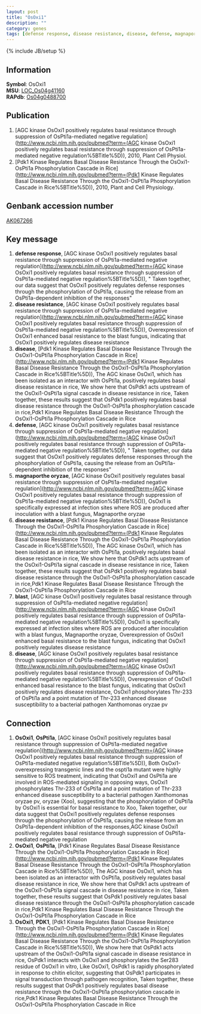```yaml
---
layout: post
title: "OsOxi1"
description: ""
category: genes
tags: [defense response, disease resistance, disease, defense, magnaporthe oryzae, disease resistance, blast, disease]
---
```

{% include JB/setup %}

## Information
__Symbol__: OsOxi1  
__MSU__: [LOC_Os04g41160](http://rice.plantbiology.msu.edu/cgi-bin/ORF_infopage.cgi?orf=LOC_Os04g41160)  
__RAPdb__: [Os04g0488700](http://rapdb.dna.affrc.go.jp/viewer/gbrowse_details/irgsp1?name=Os04g0488700)  

## Publication
1. [AGC kinase OsOxi1 positively regulates basal resistance through suppression of OsPti1a-mediated negative regulation](http://www.ncbi.nlm.nih.gov/pubmed?term=(AGC kinase OsOxi1 positively regulates basal resistance through suppression of OsPti1a-mediated negative regulation%5BTitle%5D)), 2010, Plant Cell Physiol.
2. [Pdk1 Kinase Regulates Basal Disease Resistance Through the OsOxi1-OsPti1a Phosphorylation Cascade in Rice](http://www.ncbi.nlm.nih.gov/pubmed?term=(Pdk1 Kinase Regulates Basal Disease Resistance Through the OsOxi1-OsPti1a Phosphorylation Cascade in Rice%5BTitle%5D)), 2010, Plant and Cell Physiology.

## Genbank accession number
[AK067266](http://www.ncbi.nlm.nih.gov/nuccore/AK067266)

## Key message
1. __defense response__, [AGC kinase OsOxi1 positively regulates basal resistance through suppression of OsPti1a-mediated negative regulation](http://www.ncbi.nlm.nih.gov/pubmed?term=(AGC kinase OsOxi1 positively regulates basal resistance through suppression of OsPti1a-mediated negative regulation%5BTitle%5D)), " Taken together, our data suggest that OsOxi1 positively regulates defense responses through the phosphorylation of OsPti1a, causing the release from an OsPti1a-dependent inhibition of the responses"
2. __disease resistance__, [AGC kinase OsOxi1 positively regulates basal resistance through suppression of OsPti1a-mediated negative regulation](http://www.ncbi.nlm.nih.gov/pubmed?term=(AGC kinase OsOxi1 positively regulates basal resistance through suppression of OsPti1a-mediated negative regulation%5BTitle%5D)),  Overexpression of OsOxi1 enhanced basal resistance to the blast fungus, indicating that OsOxi1 positively regulates disease resistance
3. __disease__, [Pdk1 Kinase Regulates Basal Disease Resistance Through the OsOxi1-OsPti1a Phosphorylation Cascade in Rice](http://www.ncbi.nlm.nih.gov/pubmed?term=(Pdk1 Kinase Regulates Basal Disease Resistance Through the OsOxi1-OsPti1a Phosphorylation Cascade in Rice%5BTitle%5D)), The AGC kinase OsOxi1, which has been isolated as an interactor with OsPti1a, positively regulates basal disease resistance in rice, We show here that OsPdk1 acts upstream of the OsOxi1-OsPti1a signal cascade in disease resistance in rice, Taken together, these results suggest that OsPdk1 positively regulates basal disease resistance through the OsOxi1-OsPti1a phosphorylation cascade in rice,Pdk1 Kinase Regulates Basal Disease Resistance Through the OsOxi1-OsPti1a Phosphorylation Cascade in Rice
4. __defense__, [AGC kinase OsOxi1 positively regulates basal resistance through suppression of OsPti1a-mediated negative regulation](http://www.ncbi.nlm.nih.gov/pubmed?term=(AGC kinase OsOxi1 positively regulates basal resistance through suppression of OsPti1a-mediated negative regulation%5BTitle%5D)), " Taken together, our data suggest that OsOxi1 positively regulates defense responses through the phosphorylation of OsPti1a, causing the release from an OsPti1a-dependent inhibition of the responses"
5. __magnaporthe oryzae__, [AGC kinase OsOxi1 positively regulates basal resistance through suppression of OsPti1a-mediated negative regulation](http://www.ncbi.nlm.nih.gov/pubmed?term=(AGC kinase OsOxi1 positively regulates basal resistance through suppression of OsPti1a-mediated negative regulation%5BTitle%5D)),  OsOxi1 is specifically expressed at infection sites where ROS are produced after inoculation with a blast fungus, Magnaporthe oryzae
6. __disease resistance__, [Pdk1 Kinase Regulates Basal Disease Resistance Through the OsOxi1-OsPti1a Phosphorylation Cascade in Rice](http://www.ncbi.nlm.nih.gov/pubmed?term=(Pdk1 Kinase Regulates Basal Disease Resistance Through the OsOxi1-OsPti1a Phosphorylation Cascade in Rice%5BTitle%5D)), The AGC kinase OsOxi1, which has been isolated as an interactor with OsPti1a, positively regulates basal disease resistance in rice, We show here that OsPdk1 acts upstream of the OsOxi1-OsPti1a signal cascade in disease resistance in rice, Taken together, these results suggest that OsPdk1 positively regulates basal disease resistance through the OsOxi1-OsPti1a phosphorylation cascade in rice,Pdk1 Kinase Regulates Basal Disease Resistance Through the OsOxi1-OsPti1a Phosphorylation Cascade in Rice
7. __blast__, [AGC kinase OsOxi1 positively regulates basal resistance through suppression of OsPti1a-mediated negative regulation](http://www.ncbi.nlm.nih.gov/pubmed?term=(AGC kinase OsOxi1 positively regulates basal resistance through suppression of OsPti1a-mediated negative regulation%5BTitle%5D)),  OsOxi1 is specifically expressed at infection sites where ROS are produced after inoculation with a blast fungus, Magnaporthe oryzae, Overexpression of OsOxi1 enhanced basal resistance to the blast fungus, indicating that OsOxi1 positively regulates disease resistance
8. __disease__, [AGC kinase OsOxi1 positively regulates basal resistance through suppression of OsPti1a-mediated negative regulation](http://www.ncbi.nlm.nih.gov/pubmed?term=(AGC kinase OsOxi1 positively regulates basal resistance through suppression of OsPti1a-mediated negative regulation%5BTitle%5D)),  Overexpression of OsOxi1 enhanced basal resistance to the blast fungus, indicating that OsOxi1 positively regulates disease resistance, OsOxi1 phosphorylates Thr-233 of OsPti1a and a point mutation of Thr-233 enhanced disease susceptibility to a bacterial pathogen Xanthomonas oryzae pv

## Connection
1. __OsOxi1__, __OsPti1a__, [AGC kinase OsOxi1 positively regulates basal resistance through suppression of OsPti1a-mediated negative regulation](http://www.ncbi.nlm.nih.gov/pubmed?term=(AGC kinase OsOxi1 positively regulates basal resistance through suppression of OsPti1a-mediated negative regulation%5BTitle%5D)),  Both OsOxi1-overexpressing transgenic lines and the ospti1a mutant were highly sensitive to ROS treatment, indicating that OsOxi1 and OsPti1a are involved in ROS-mediated signaling in opposing ways, OsOxi1 phosphorylates Thr-233 of OsPti1a and a point mutation of Thr-233 enhanced disease susceptibility to a bacterial pathogen Xanthomonas oryzae pv, oryzae (Xoo), suggesting that the phosphorylation of OsPti1a by OsOxi1 is essential for basal resistance to Xoo, Taken together, our data suggest that OsOxi1 positively regulates defense responses through the phosphorylation of OsPti1a, causing the release from an OsPti1a-dependent inhibition of the responses,AGC kinase OsOxi1 positively regulates basal resistance through suppression of OsPti1a-mediated negative regulation
2. __OsOxi1__, __OsPti1a__, [Pdk1 Kinase Regulates Basal Disease Resistance Through the OsOxi1-OsPti1a Phosphorylation Cascade in Rice](http://www.ncbi.nlm.nih.gov/pubmed?term=(Pdk1 Kinase Regulates Basal Disease Resistance Through the OsOxi1-OsPti1a Phosphorylation Cascade in Rice%5BTitle%5D)), The AGC kinase OsOxi1, which has been isolated as an interactor with OsPti1a, positively regulates basal disease resistance in rice, We show here that OsPdk1 acts upstream of the OsOxi1-OsPti1a signal cascade in disease resistance in rice, Taken together, these results suggest that OsPdk1 positively regulates basal disease resistance through the OsOxi1-OsPti1a phosphorylation cascade in rice,Pdk1 Kinase Regulates Basal Disease Resistance Through the OsOxi1-OsPti1a Phosphorylation Cascade in Rice
3. __OsOxi1__, __PDK1__, [Pdk1 Kinase Regulates Basal Disease Resistance Through the OsOxi1-OsPti1a Phosphorylation Cascade in Rice](http://www.ncbi.nlm.nih.gov/pubmed?term=(Pdk1 Kinase Regulates Basal Disease Resistance Through the OsOxi1-OsPti1a Phosphorylation Cascade in Rice%5BTitle%5D)),  We show here that OsPdk1 acts upstream of the OsOxi1-OsPti1a signal cascade in disease resistance in rice, OsPdk1 interacts with OsOxi1 and phosphorylates the Ser283 residue of OsOxi1 in vitro, Like OsOxi1, OsPdk1 is rapidly phosphorylated in response to chitin elicitor, suggesting that OsPdk1 participates in signal transduction through pathogen recognition, Taken together, these results suggest that OsPdk1 positively regulates basal disease resistance through the OsOxi1-OsPti1a phosphorylation cascade in rice,Pdk1 Kinase Regulates Basal Disease Resistance Through the OsOxi1-OsPti1a Phosphorylation Cascade in Rice


